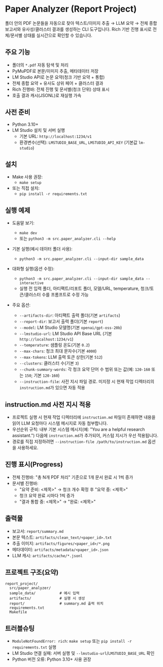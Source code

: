 # Paper Analyzer (Report Project)

폴더 안의 PDF 논문들을 자동으로 찾아 텍스트/이미지 추출 → LLM 요약 → 전체 종합 보고서와 유사성/클러스터 결과를 생성하는 CLI 도구입니다. Rich 기반 진행 표시로 전체/문서별 상태를 실시간으로 확인할 수 있습니다.

## 주요 기능
- 폴더의 `*.pdf` 자동 탐색 및 처리
- PyMuPDF로 본문/이미지 추출, 메타데이터 저장
- LM Studio API로 논문 요약(청크 기반 요약 + 통합)
- 전체 종합 요약 + 유사도 상위 페어 + 클러스터 결과
- Rich 진행바: 전체 진행 및 문서별(청크 단위) 상태 표시
- 호출 결과 캐시(JSONL)로 재실행 가속

## 사전 준비
- Python 3.10+
- LM Studio 설치 및 서버 실행
  - 기본 URL: `http://localhost:1234/v1`
  - 환경변수(선택): `LMSTUDIO_BASE_URL`, `LMSTUDIO_API_KEY` (기본값 `lm-studio`)

## 설치
- Make 사용 권장:
  - `make setup`
- 또는 직접 설치:
  - `pip install -r requirements.txt`

## 실행 예제
- 도움말 보기:
  - `make dev`
  - 또는 `python3 -m src.paper_analyzer.cli --help`

- 기본 실행(예시 데이터 폴더 사용):
  - `python3 -m src.paper_analyzer.cli --input-dir sample_data`

- 대화형 실행(옵션 수정):
  - `python3 -m src.paper_analyzer.cli --input-dir sample_data --interactive`
  - 실행 전 입력 폴더, 아티팩트/리포트 폴더, 모델/URL, temperature, 청크/토큰/클러스터 수를 프롬프트로 수정 가능

- 주요 옵션:
  - `--artifacts-dir`: 아티팩트 출력 폴더(기본 `artifacts`)
  - `--report-dir`: 보고서 출력 폴더(기본 `report`)
  - `--model`: LM Studio 모델명(기본 `openai/gpt-oss-20b`)
  - `--lmstudio-url`: LM Studio API Base URL (기본 `http://localhost:1234/v1`)
  - `--temperature`: 샘플링 온도(기본 `0.2`)
  - `--max-chars`: 청크 최대 문자수(기본 `4000`)
  - `--max-tokens`: LLM 출력 토큰 상한(기본 `512`)
  - `--clusters`: 클러스터 수(기본 `3`)
  - `--chunk-summary-words`: 각 청크 요약 단어 수 범위 또는 값(예: `120-160` 또는 `150`; 기본 `120-160`)
  - `--instruction-file`: 사전 지시 파일 경로. 미지정 시 현재 작업 디렉터리의 `instruction.md`가 있으면 자동 적용

## instruction.md 사전 지시 적용
- 프로젝트 실행 시 현재 작업 디렉터리에 `instruction.md` 파일이 존재하면 내용을 읽어 LLM 요청마다 시스템 메시지로 자동 첨부합니다.
- 우선순위 규칙: 내부 기본 시스템 메시지(예: "You are a helpful research assistant.") 다음에 `instruction.md`가 추가되어, 커스텀 지시가 우선 적용됩니다.
- 경로를 직접 지정하려면 `--instruction-file /path/to/instruction.md` 옵션을 사용하세요.

## 진행 표시(Progress)
- 전체 진행바: "총 N개 PDF 처리" 기준으로 1개 문서 완료 시 1씩 증가
- 문서별 진행바:
  - "요약 준비: <제목>" → 청크 개수 확정 후 "요약 중: <제목>"
  - 청크 요약 완료 시마다 1씩 증가
  - "결과 통합 중: <제목>" → "완료: <제목>"

## 출력물
- 보고서: `report/summary.md`
- 본문 텍스트: `artifacts/clean_text/<paper_id>.txt`
- 추출 이미지: `artifacts/figures/<paper_id>/*.png`
- 메타데이터: `artifacts/metadata/<paper_id>.json`
- LLM 캐시: `artifacts/cache/*.jsonl`

## 프로젝트 구조(요약)
```
report_project/
  src/paper_analyzer/
  sample_data/           # 예시 입력
  artifacts/             # 실행 시 생성
  report/                # summary.md 출력 위치
  requirements.txt
  Makefile
```

## 트러블슈팅
- `ModuleNotFoundError: rich`: `make setup` 또는 `pip install -r requirements.txt` 실행
- LM Studio 연결 실패: 서버 실행 및 `--lmstudio-url`/`LMSTUDIO_BASE_URL` 확인
- Python 버전 오류: Python 3.10+ 사용 권장
